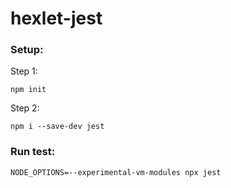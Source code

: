 # hexlet-jest

### Setup:

Step 1:
```
npm init
```
Step 2:
```
npm i --save-dev jest
```
### Run test:
```
NODE_OPTIONS=--experimental-vm-modules npx jest
```
